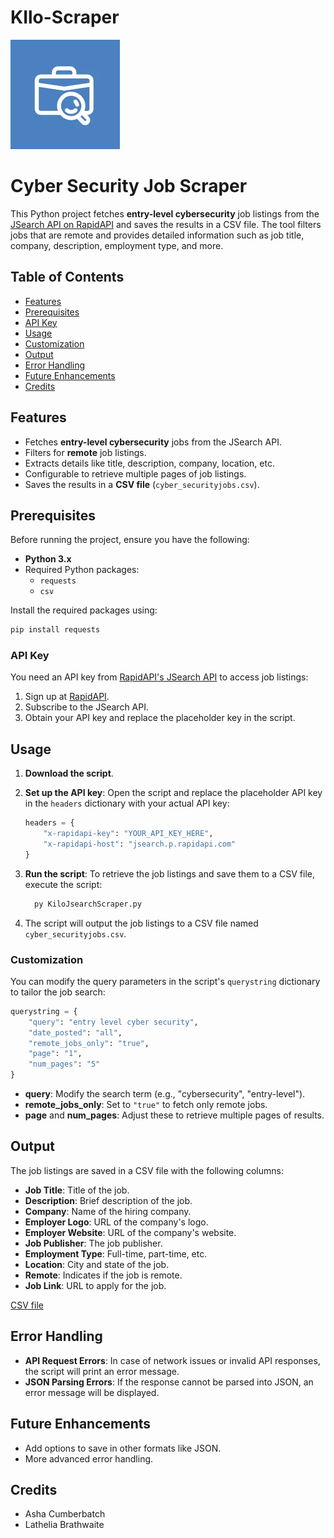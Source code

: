 # KIlo-Scraper
![web](web.jpg)
# Cyber Security Job Scraper

This Python project fetches **entry-level cybersecurity** job listings from the [JSearch API on RapidAPI](https://rapidapi.com/letscrape-6bRBa3QguO5/api/jsearch) and saves the results in a CSV file. The tool filters jobs that are remote and provides detailed information such as job title, company, description, employment type, and more.

## Table of Contents
- [Features](#features)
- [Prerequisites](#prerequisites)
- [API Key](#api-key)
- [Usage](#usage)
- [Customization](#customization)
- [Output](#output)
- [Error Handling](#error-handling)
- [Future Enhancements](#future-enhancements)
- [Credits](#credits)

## Features

- Fetches **entry-level cybersecurity** jobs from the JSearch API.
- Filters for **remote** job listings.
- Extracts details like title, description, company, location, etc.
- Configurable to retrieve multiple pages of job listings.
- Saves the results in a **CSV file** (`cyber_securityjobs.csv`).

## Prerequisites

Before running the project, ensure you have the following:

- **Python 3.x**
- Required Python packages:
  - `requests`
  - `csv`

Install the required packages using:

<!-- python code block -->
```python
pip install requests
```

### API Key
You need an API key from [RapidAPI's JSearch API](https://rapidapi.com/letscrape-6bRBa3QguO5/api/jsearch) to access job listings:

1. Sign up at [RapidAPI](https://rapidapi.com).
2. Subscribe to the JSearch API.
3. Obtain your API key and replace the placeholder key in the script.

## Usage

1. **Download the script**.

2. **Set up the API key**:
   Open the script and replace the placeholder API key in the `headers` dictionary with your actual API key:

   ```python
   headers = {
       "x-rapidapi-key": "YOUR_API_KEY_HERE", 
       "x-rapidapi-host": "jsearch.p.rapidapi.com"
   }
   ```

3. **Run the script**:
   To retrieve the job listings and save them to a CSV file, execute the script:

    ```python
      py KiloJsearchScraper.py
    ```

4. The script will output the job listings to a CSV file named `cyber_securityjobs.csv`.

### Customization

You can modify the query parameters in the script's `querystring` dictionary to tailor the job search:

```python
querystring = {
    "query": "entry level cyber security",
    "date_posted": "all",
    "remote_jobs_only": "true",
    "page": "1",
    "num_pages": "5"
}
```

- **query**: Modify the search term (e.g., "cybersecurity", "entry-level").
- **remote_jobs_only**: Set to `"true"` to fetch only remote jobs.
- **page** and **num_pages**: Adjust these to retrieve multiple pages of results.

## Output

The job listings are saved in a CSV file with the following columns:

- **Job Title**: Title of the job.
- **Description**: Brief description of the job.
- **Company**: Name of the hiring company.
- **Employer Logo**: URL of the company's logo.
- **Employer Website**: URL of the company's website.
- **Job Publisher**: The job publisher.
- **Employment Type**: Full-time, part-time, etc.
- **Location**: City and state of the job.
- **Remote**: Indicates if the job is remote.
- **Job Link**: URL to apply for the job.

[CSV file](cyber_securityjobs.csv)

## Error Handling

- **API Request Errors**: In case of network issues or invalid API responses, the script will print an error message.
- **JSON Parsing Errors**: If the response cannot be parsed into JSON, an error message will be displayed.

## Future Enhancements

- Add options to save in other formats like JSON.
- More advanced error handling.

## Credits
- Asha Cumberbatch
- Lathelia Brathwaite
